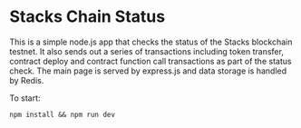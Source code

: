 # Stacks Chain Status

This is a simple node.js app that checks the status of the Stacks blockchain testnet. It also sends out a series of transactions including token transfer, contract deploy and contract function call transactions as part of the status check. The main page is served by express.js and data storage is handled by Redis.

To start:

`npm install && npm run dev`